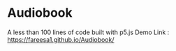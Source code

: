 # Audiobook
A less than 100 lines of code built with p5.js
Demo Link : https://fareesa1.github.io/Audiobook/
